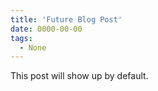 ```yaml
---
title: 'Future Blog Post'
date: 0000-00-00
tags:
  - None
---
```


This post will show up by default. 
